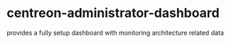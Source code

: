 # centreon-administrator-dashboard
provides a fully setup dashboard with monitoring architecture related data

